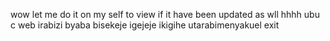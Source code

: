 
wow let me do it on my self to view if it have been updated as wll
hhhh ubu c web irabizi
byaba bisekeje igejeje ikigihe utarabimenyakuel
exit
